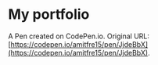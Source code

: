 # My portfolio

A Pen created on CodePen.io. Original URL: [https://codepen.io/amitfre15/pen/JjdeBbX](https://codepen.io/amitfre15/pen/JjdeBbX).


